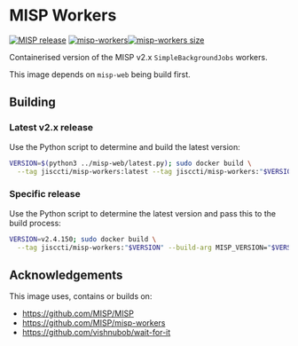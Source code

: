 <!--
SPDX-FileCopyrightText: 2023 Jisc Services Limited
SPDX-FileContributor: Joe Pitt

SPDX-License-Identifier: GPL-3.0-only
-->
# MISP Workers

[![MISP release](https://img.shields.io/github/v/release/MISP/MISP?logo=github&label=MISP%20(source))](https://github.com/MISP/MISP)
[![misp-workers](https://img.shields.io/docker/v/jisccti/misp-workers?logo=docker&label=misp-workers)![misp-workers size](https://img.shields.io/docker/image-size/jisccti/misp-workers?label=%20)](https://hub.docker.com/r/jisccti/misp-workers)

Containerised version of the MISP v2.x `SimpleBackgroundJobs` workers.

This image depends on `misp-web` being build first.

## Building

### Latest v2.x release

Use the Python script to determine and build the latest version:

```sh
VERSION=$(python3 ../misp-web/latest.py); sudo docker build \
  --tag jisccti/misp-workers:latest --tag jisccti/misp-workers:"$VERSION" --build-arg MISP_VERSION="$VERSION" .
```

### Specific release

Use the Python script to determine the latest version and pass this to the build process:

```sh
VERSION=v2.4.150; sudo docker build \
  --tag jisccti/misp-workers:"$VERSION" --build-arg MISP_VERSION="$VERSION" .
```

## Acknowledgements

This image uses, contains or builds on:

* https://github.com/MISP/MISP
* https://github.com/MISP/misp-workers
* https://github.com/vishnubob/wait-for-it
